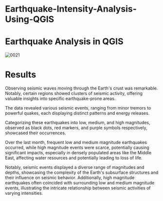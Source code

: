 # Earthquake-Intensity-Analysis-Using-QGIS

# Earthquake Analysis in QGIS
![0021](https://github.com/gulnaazshaikh149/Earthquake-Intensity-Analysis-Using-QGIS/assets/88612483/56d72d18-4c2e-4a45-ab3b-99177f748285)

# Results
Observing seismic waves moving through the Earth's crust was remarkable. Notably, certain regions showed clusters of seismic activity, offering valuable insights into specific earthquake-prone areas. 

The data revealed various seismic events, ranging from minor tremors to powerful quakes, each displaying distinct patterns and energy releases. 

Categorizing these earthquakes into low, medium, and high magnitudes, observed as black dots, red markers, and purple symbols respectively, showcased their occurrences. 

Over the last month, frequent low and medium magnitude earthquakes occurred, while high magnitude events were scarce, potentially causing significant impacts, especially in densely populated areas like the Middle East, affecting water resources and potentially leading to loss of life. 

Notably, seismic events displayed a diverse range of magnitudes and depths, showcasing the complexity of the Earth's subsurface structures and their influence on seismic behavior. Additionally, high magnitude earthquakes often coincided with surrounding low and medium magnitude events, illustrating the intricate relationship between seismic activities of varying intensities.
